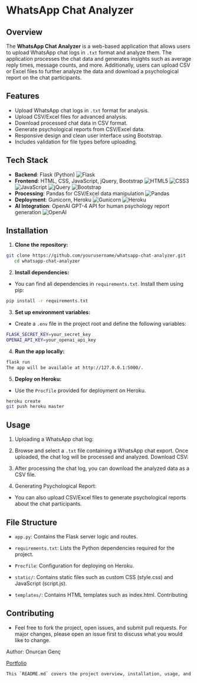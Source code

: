 # WhatsApp Chat Analyzer

## Overview

The **WhatsApp Chat Analyzer** is a web-based application that allows users to upload WhatsApp chat logs in `.txt` format and analyze them. The application processes the chat data and generates insights such as average reply times, message counts, and more. Additionally, users can upload CSV or Excel files to further analyze the data and download a psychological report on the chat participants.

## Features

- Upload WhatsApp chat logs in `.txt` format for analysis.
- Upload CSV/Excel files for advanced analysis.
- Download processed chat data in CSV format.
- Generate psychological reports from CSV/Excel data.
- Responsive design and clean user interface using Bootstrap.
- Includes validation for file types before uploading.
  
## Tech Stack

- **Backend**: Flask (Python) ![Flask](https://img.shields.io/badge/Flask-%23000.svg?style=for-the-badge&logo=flask&logoColor=white)
- **Frontend**: HTML, CSS, JavaScript, jQuery, Bootstrap ![HTML5](https://img.shields.io/badge/HTML5-%23E34F26.svg?style=for-the-badge&logo=html5&logoColor=white) ![CSS3](https://img.shields.io/badge/CSS3-%231572B6.svg?style=for-the-badge&logo=css3&logoColor=white) ![JavaScript](https://img.shields.io/badge/JavaScript-%23F7DF1E.svg?style=for-the-badge&logo=javascript&logoColor=black) ![jQuery](https://img.shields.io/badge/jQuery-%230769AD.svg?style=for-the-badge&logo=jquery&logoColor=white) ![Bootstrap](https://img.shields.io/badge/Bootstrap-%23563D7C.svg?style=for-the-badge&logo=bootstrap&logoColor=white)
- **Processing**: Pandas for CSV/Excel data manipulation ![Pandas](https://img.shields.io/badge/Pandas-%23150458.svg?style=for-the-badge&logo=pandas&logoColor=white) 
- **Deployment**: Gunicorn, Heroku ![Gunicorn](https://img.shields.io/badge/Gunicorn-%298729.svg?style=for-the-badge&logo=gunicorn&logoColor=white) ![Heroku](https://img.shields.io/badge/Heroku-%23430098.svg?style=for-the-badge&logo=heroku&logoColor=white) 
- **AI Integration**: OpenAI GPT-4 API for human psychology report generation ![OpenAI](https://img.shields.io/badge/OpenAI-%231A1A1A.svg?style=for-the-badge&logo=openai&logoColor=white) 

## Installation

1. **Clone the repository:**

```bash
git clone https://github.com/yourusername/whatsapp-chat-analyzer.git
   cd whatsapp-chat-analyzer
```

2. **Install dependencies:**

- You can find all dependencies in ```requirements.txt```. Install them using pip:

```bash
pip install -r requirements.txt
```

3. **Set up environment variables:**

- Create a ```.env``` file in the project root and define the following variables:

```bash
FLASK_SECRET_KEY=your_secret_key
OPENAI_API_KEY=your_openai_api_key
```

4. **Run the app locally:**

```bash
flask run
The app will be available at http://127.0.0.1:5000/.
```

5. **Deploy on Heroku:**

- Use the ```Procfile``` provided for deployment on Heroku.

```bash
heroku create
git push heroku master
```

## Usage

1. Uploading a WhatsApp chat log:

2. Browse and select a ```.txt``` file containing a WhatsApp chat export.
Once uploaded, the chat log will be processed and analyzed.
Download CSV:

3. After processing the chat log, you can download the analyzed data as a CSV file.

4. Generating Psychological Report:

- You can also upload CSV/Excel files to generate psychological reports about the chat participants.

## File Structure

- ```app.py```: Contains the Flask server logic and routes.

- ```requirements.txt```: Lists the Python dependencies required for the project.

- ```Procfile```: Configuration for deploying on Heroku.

- ```static/```: Contains static files such as custom CSS (style.css) and 
JavaScript (script.js).

- ```templates/```: Contains HTML templates such as index.html.
Contributing


## Contributing

- Feel free to fork the project, open issues, and submit pull requests. For major changes, please open an issue first to discuss what you would like to change.


Author: Onurcan Genç 

[Portfolio](https://onurcangenc.com.tr)



```bash
This `README.md` covers the project overview, installation, usage, and deployment steps while including relevant details from the files you uploaded. Let me know if you'd like any changes!
```




